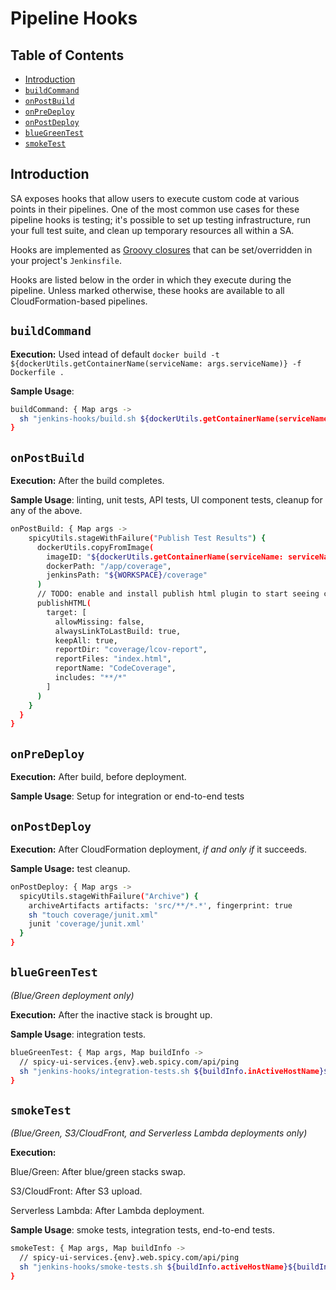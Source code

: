# Pipeline Hooks

## Table of Contents

- [Introduction](#introduction)
- [`buildCommand`](#buildcommand)
- [`onPostBuild`](#onpostbuild)
- [`onPreDeploy`](#onpredeploy)
- [`onPostDeploy`](#onpostdeploy)
- [`blueGreenTest`](#bluegreentest)
- [`smokeTest`](#smoketest)

## Introduction

SA exposes hooks that allow users to execute custom code at various points in their pipelines. One of the most common use cases for these pipeline hooks is testing; it's possible to set up testing infrastructure, run your full test suite, and clean up temporary resources all within a SA.

Hooks are implemented as [Groovy closures](http://groovy-lang.org/closures.html) that can be set/overridden in your project's `Jenkinsfile`.

Hooks are listed below in the order in which they execute during the pipeline. Unless marked otherwise, these hooks are available to all CloudFormation-based pipelines.

## `buildCommand`

**Execution:** Used intead of default `docker build -t ${dockerUtils.getContainerName(serviceName: args.serviceName)} -f Dockerfile .`

**Sample Usage**:

```bash
buildCommand: { Map args ->
  sh "jenkins-hooks/build.sh ${dockerUtils.getContainerName(serviceName: serviceName)}"
}
```

## `onPostBuild`

**Execution:** After the build completes.

**Sample Usage**: linting, unit tests, API tests, UI component tests, cleanup for any of the above.

```bash
onPostBuild: { Map args ->
    spicyUtils.stageWithFailure("Publish Test Results") {
      dockerUtils.copyFromImage(
        imageID: "${dockerUtils.getContainerName(serviceName: serviceName)}-base",
        dockerPath: "/app/coverage",
        jenkinsPath: "${WORKSPACE}/coverage"
      )
      // TODO: enable and install publish html plugin to start seeing coverage reports in job results
      publishHTML(
        target: [
          allowMissing: false,
          alwaysLinkToLastBuild: true,
          keepAll: true,
          reportDir: "coverage/lcov-report",
          reportFiles: "index.html",
          reportName: "CodeCoverage",
          includes: "**/*"
        ]
      )
    }
  }
}
```

## `onPreDeploy`

**Execution:** After build, before deployment.

**Sample Usage**: Setup for integration or end-to-end tests

## `onPostDeploy`

**Execution:** After CloudFormation deployment, _if and only if_ it succeeds.

**Sample Usage:** test cleanup.

```bash
onPostDeploy: { Map args ->
  spicyUtils.stageWithFailure("Archive") {
    archiveArtifacts artifacts: 'src/**/*.*', fingerprint: true
    sh "touch coverage/junit.xml"
    junit 'coverage/junit.xml'
  }
}
```

## `blueGreenTest`

_(Blue/Green deployment only)_

**Execution:** After the inactive stack is brought up.

**Sample Usage**: integration tests.

```bash
blueGreenTest: { Map args, Map buildInfo ->
  // spicy-ui-services.{env}.web.spicy.com/api/ping
  sh "jenkins-hooks/integration-tests.sh ${buildInfo.inActiveHostName}${buildInfo.healthCheckUrl}"
}
```

## `smokeTest`

_(Blue/Green, S3/CloudFront, and Serverless Lambda deployments only)_

**Execution:**

Blue/Green: After blue/green stacks swap.

S3/CloudFront: After S3 upload.

Serverless Lambda: After Lambda deployment.

**Sample Usage**: smoke tests, integration tests, end-to-end tests.

```bash
smokeTest: { Map args, Map buildInfo ->
  // spicy-ui-services.{env}.web.spicy.com/api/ping
  sh "jenkins-hooks/smoke-tests.sh ${buildInfo.activeHostName}${buildInfo.healthCheckUrl}"
}
```

